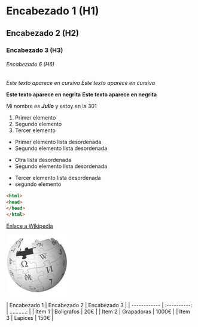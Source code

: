 # Encabezado 1 (H1)
## Encabezado 2 (H2)
### Encabezado 3 (H3)
###### Encabezado 6 (H6)

*Este texto aparece en cursiva*
_Este texto aparece en cursiva_

**Este texto aparece en negrita**
__Este texto aparece en negrita__

Mi nombre es *__Julio__* y estoy en la 301

1. Primer elemento
2. Segundo elemento
3. Tercer elemento

* Primer elemento lista desordenada
* Segundo elemento lista desordenada

- Otra lista desordenada
- Segundo elemento lista desordenada

+ Tercer elemento lista desordenada
+ segundo elemento

``` html
<html>
<head>
</head>
</html>
```

[Enlace a Wikipedia](https://es.wikipedia.org/ "Haz clic para ir a Wikipedia")

![Logo Wiki](https://github.com/Julio-Cesar-Carrillo/RepasoGithub/blob/main/logo.jpg "Titulo opcional")

| Encabezado 1 | Encabezado 2 | Encabezado 3 |
| ------------ | :----------: | ...........: |
| Item 1 | Boligrafos | 20€ |
| Item 2 | Grapadoras | 1000€ |
| Item 3 | Lapices | 150€ |
